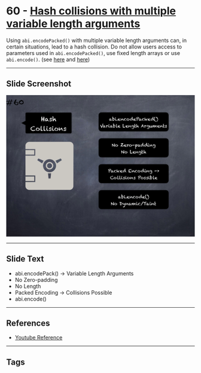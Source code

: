 # 60 - [Hash collisions with multiple variable length arguments](Hash%20collisions%20with%20multiple%20variable%20length%20arguments.md)
Using `abi.encodePacked()` with multiple variable length arguments can, in certain situations, lead to a hash collision. Do not allow users access to parameters used in `abi.encodePacked()`, use fixed length arrays or use `abi.encode()`. (see [here](https://swcregistry.io/docs/SWC-133) and [here](https://docs.soliditylang.org/en/v0.5.3/abi-spec.html#non-standard-packed-mode))

___
## Slide Screenshot
![060.png](../../images/4.Pitfalls%20and%20Best%20Practices%20101/060.png)
___
## Slide Text
- abi.encodePack() -> Variable Length Arguments
- No Zero-padding
- No Length
- Packed Encoding -> Collisions Possible
- abi.encode()
___
## References
- [Youtube Reference](https://youtu.be/YVewx1xVROE?t=1732)
___
## Tags
